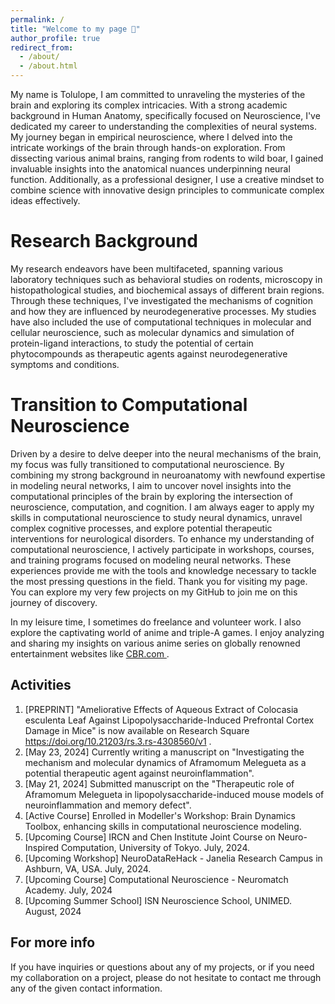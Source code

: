 ```yaml
---
permalink: /
title: "Welcome to my page 🎊"
author_profile: true
redirect_from: 
  - /about/
  - /about.html
---
```


My name is Tolulope, I am committed to unraveling the mysteries of the brain and exploring its complex intricacies. With a strong academic background in Human Anatomy, specifically focused on Neuroscience, I've dedicated my career to understanding the complexities of neural systems.
My journey began in empirical neuroscience, where I delved into the intricate workings of the brain through hands-on exploration. From dissecting various animal brains, ranging from rodents to wild boar, I gained invaluable insights into the anatomical nuances underpinning neural function.
Additionally, as a professional designer, I use a creative mindset to combine science with innovative design principles to communicate complex ideas effectively.

Research Background
======
My research endeavors have been multifaceted, spanning various laboratory techniques such as behavioral studies on rodents, microscopy in histopathological studies, and biochemical assays of different brain regions. Through these techniques, I've investigated the mechanisms of cognition and how they are influenced by neurodegenerative processes. My studies have also included the use of computational techniques in molecular and cellular neuroscience, such as molecular dynamics and simulation of protein-ligand interactions, to study the potential of certain phytocompounds as therapeutic agents against neurodegenerative symptoms and conditions.

Transition to Computational Neuroscience
======
Driven by a desire to delve deeper into the neural mechanisms of the brain, my focus was fully transitioned to computational neuroscience. By combining my strong background in neuroanatomy with newfound expertise in modeling neural networks, I aim to uncover novel insights into the computational principles of the brain by exploring the intersection of neuroscience, computation, and cognition. I am always eager to apply my skills in computational neuroscience to study neural dynamics, unravel complex cognitive processes, and explore potential therapeutic interventions for neurological disorders.
To enhance my understanding of computational neuroscience, I actively participate in workshops, courses, and training programs focused on modeling neural networks. These experiences provide me with the tools and knowledge necessary to tackle the most pressing questions in the field. Thank you for visiting my page. You can explore my very few projects on my GitHub to join me on this journey of discovery.

In my leisure time, I sometimes do freelance and volunteer work. I also explore the captivating world of anime and triple-A games. I enjoy analyzing and sharing my insights on various anime series on globally renowned entertainment websites like <a href="https://www.cbr.com/author/tolu-oladele/" target="_blank"> CBR.com </a>.

Activities
------
1. [PREPRINT] "Ameliorative Effects of Aqueous Extract of Colocasia esculenta Leaf Against Lipopolysaccharide-Induced Prefrontal Cortex Damage in Mice" is now available on Research Square <a href="https://doi.org/10.21203/rs.3.rs-4308560/v1" target="_blank"> https://doi.org/10.21203/rs.3.rs-4308560/v1 </a>.
2. [May 23, 2024] Currently writing a manuscript on "Investigating the mechanism and molecular dynamics of Aframomum Melegueta as a potential therapeutic agent against neuroinflammation".
3. [May 21, 2024] Submitted manuscript on the "Therapeutic role of Aframomum Melegueta in lipopolysaccharide-induced mouse models of neuroinflammation and memory defect".
4. [Active Course] Enrolled in Modeller's Workshop: Brain Dynamics Toolbox, enhancing skills in computational neuroscience modeling.
5. [Upcoming Course] IRCN and Chen Institute Joint Course on Neuro-Inspired Computation, University of Tokyo. July, 2024.
6. [Upcoming Workshop] NeuroDataReHack - Janelia Research Campus in Ashburn, VA, USA. July, 2024.
7. [Upcoming Course] Computational Neuroscience - Neuromatch Academy. July, 2024
6. [Upcoming Summer School] ISN Neuroscience School, UNIMED. August, 2024

For more info
------
If you have inquiries or questions about any of my projects, or if you need my collaboration on a project, please do not hesitate to contact me through any of the given contact information.
